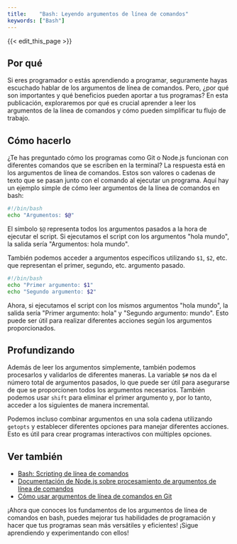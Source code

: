 ```yaml
---
title:    "Bash: Leyendo argumentos de línea de comandos"
keywords: ["Bash"]
---
```


{{< edit_this_page >}}

## Por qué

Si eres programador o estás aprendiendo a programar, seguramente hayas escuchado hablar de los argumentos de línea de comandos. Pero, ¿por qué son importantes y qué beneficios pueden aportar a tus programas? En esta publicación, exploraremos por qué es crucial aprender a leer los argumentos de la línea de comandos y cómo pueden simplificar tu flujo de trabajo.

## Cómo hacerlo

¿Te has preguntado cómo los programas como Git o Node.js funcionan con diferentes comandos que se escriben en la terminal? La respuesta está en los argumentos de línea de comandos. Estos son valores o cadenas de texto que se pasan junto con el comando al ejecutar un programa. Aquí hay un ejemplo simple de cómo leer argumentos de la línea de comandos en bash:

```bash
#!/bin/bash
echo "Argumentos: $@"
```

El símbolo ```$@``` representa todos los argumentos pasados ​​a la hora de ejecutar el script. Si ejecutamos el script con los argumentos "hola mundo", la salida sería "Argumentos: hola mundo".

También podemos acceder a argumentos específicos utilizando ```$1```, ```$2```, etc. que representan el primer, segundo, etc. argumento pasado.

```bash
#!/bin/bash
echo "Primer argumento: $1"
echo "Segundo argumento: $2"
```

Ahora, si ejecutamos el script con los mismos argumentos "hola mundo", la salida sería "Primer argumento: hola" y "Segundo argumento: mundo". Esto puede ser útil para realizar diferentes acciones según los argumentos proporcionados.

## Profundizando

Además de leer los argumentos simplemente, también podemos procesarlos y validarlos de diferentes maneras. La variable ```$#``` nos da el número total de argumentos pasados, lo que puede ser útil para asegurarse de que se proporcionen todos los argumentos necesarios. También podemos usar ```shift``` para eliminar el primer argumento y, por lo tanto, acceder a los siguientes de manera incremental.

Podemos incluso combinar argumentos en una sola cadena utilizando ```getopts``` y establecer diferentes opciones para manejar diferentes acciones. Esto es útil para crear programas interactivos con múltiples opciones.

## Ver también

- [Bash: Scripting de línea de comandos](https://www.gnu.org/software/bash/manual/html_node/Bash-Scripts.html)
- [Documentación de Node.js sobre procesamiento de argumentos de línea de comandos](https://nodejs.org/docs/latest/api/process.html#process_process_argv)
- [Cómo usar argumentos de línea de comandos en Git](https://git-scm.com/book/tr/v2/Git-Tools-Revision-Selection#_commit_ranges_and_history)

¡Ahora que conoces los fundamentos de los argumentos de línea de comandos en bash, puedes mejorar tus habilidades de programación y hacer que tus programas sean más versátiles y eficientes! ¡Sigue aprendiendo y experimentando con ellos!